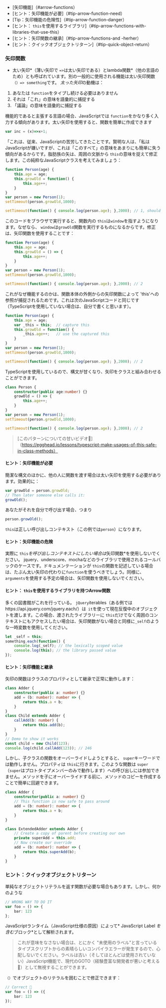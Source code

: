 * [矢印機能]（#arrow-functions）
* [ヒント：矢印機能が必要]（#tip-arrow-function-need）
* [Tip：矢印機能の危険性]（#tip-arrow-function-danger）
* [ヒント： `this`を使用するライブラリ]（#tip-arrow-functions-with-libraries-that-use-this）
* [ヒント：矢印関数の継承]（#tip-arrow-functions-and -herher）
* [ヒント：クイックオブジェクトリターン]（#tip-quick-object-return）

### 矢印関数

* 太い矢印*（薄い矢印で `=>`は太い矢印である）とlambda関数*（他の言語のため）とも呼ばれています。別の一般的に使用される機能は太い矢印関数 `（）=> something`です。 *太った矢印*の動機は：
1. あなたは `function`をタイプし続ける必要はありません
2. それは「これ」の意味を語彙的に捕捉する
2. 「議論」の意味を語彙的に捕捉する

機能的であると主張する言語の場合、JavaScriptでは `function`をかなり多く入力する傾向があります。太い矢印を使用すると、関数を簡単に作成できます
```ts
var inc = (x)=>x+1;
```
「これは、従来、JavaScriptの苦労してきたことです。賢明な人は、「私はJavaScriptが嫌いですが、これは「このすべて」の意味をあまりにも簡単に失う傾向があるからです。脂肪族の矢は、周囲の文脈から `this`の意味を捉えて修正します。この純粋なJavaScriptクラスを考えてみましょう：

```ts
function Person(age) {
    this.age = age;
    this.growOld = function() {
        this.age++;
    }
}
var person = new Person(1);
setTimeout(person.growOld,1000);

setTimeout(function() { console.log(person.age); },2000); // 1, should have been 2
```
このコードをブラウザで実行すると、関数内の `this`は`window`を指すようになります。なぜなら、 `window`は`growOld`関数を実行するものになるからです。修正は、矢印関数を使用することです：
```ts
function Person(age) {
    this.age = age;
    this.growOld = () => {
        this.age++;
    }
}
var person = new Person(1);
setTimeout(person.growOld,1000);

setTimeout(function() { console.log(person.age); },2000); // 2
```
これがなぜ機能するのかは、関数本体の外側からの矢印関数によって 'this'への参照が捕捉されるためです。これは次のJavaScriptコードと同じです（TypeScriptを使用していない場合は、自分で書くと思います）。
```ts
function Person(age) {
    this.age = age;
    var _this = this;  // capture this
    this.growOld = function() {
        _this.age++;   // use the captured this
    }
}
var person = new Person(1);
setTimeout(person.growOld,1000);

setTimeout(function() { console.log(person.age); },2000); // 2
```
TypeScriptを使用しているので、構文が甘くなり、矢印をクラスと組み合わせることができます。
```ts
class Person {
    constructor(public age:number) {}
    growOld = () => {
        this.age++;
    }
}
var person = new Person(1);
setTimeout(person.growOld,1000);

setTimeout(function() { console.log(person.age); },2000); // 2
```

> [このパターンについての甘いビデオ🌹]（https://egghead.io/lessons/typescript-make-usages-of-this-safe-in-class-methods）

#### ヒント：矢印機能が必要
簡潔な構文のほかに、他の人に関数を渡す場合は太い矢印を使用する必要があります。効果的に：
```ts
var growOld = person.growOld;
// Then later someone else calls it:
growOld();
```
あなたがそれを自分で呼び出す場合、つまり
```ts
person.growOld();
```
`this`は正しい呼び出しコンテキスト（この例では`person`）になります。

#### ヒント：矢印機能の危険

実際に `this`*を呼び出しコンテキストにしたい場合は*矢印関数*を使用しないでください。 jquery、underscore、mochaなどのライブラリで使用されるコールバックのケースです。ドキュメンテーションが `this`の関数を記述している場合は、たぶん太い矢印の代わりに`function`を使うべきでしょう。同様に、 `arguments`を使用する予定の場合は、矢印関数を使用しないでください。

#### ヒント： `this`を使用するライブラリを持つArrow関数
多くの図書館がこれを行っている。 `jQuery`iterables（ある例ではhttps://api.jquery.com/jquery.each/）は` it`を使って現在反復中のオブジェクトを渡します。この場合、渡されたライブラリーに `this`だけでなく周囲のコンテキストにもアクセスしたい場合は、矢印関数がない場合と同様に`_self`のような一時変数を使用してください。

```ts
let _self = this;
something.each(function() {
    console.log(_self); // the lexically scoped value
    console.log(this); // the library passed value
});
```

#### ヒント：矢印機能と継承
矢印の関数はクラスのプロパティとして継承で正常に動作します：

```ts
class Adder {
    constructor(public a: number) {}
    add = (b: number): number => {
        return this.a + b;
    }
}
class Child extends Adder {
    callAdd(b: number) {
        return this.add(b);
    }
}
// Demo to show it works
const child = new Child(123);
console.log(child.callAdd(123)); // 246
```

しかし、子クラスの関数をオーバーライドしようとすると、 `super`キーワードでは動作しません。プロパティは `this`に行きます。このような関数は `super`（`super`はプロトタイプメンバーのみで動作します）への呼び出しには参加できません。メソッドを子にオーバーライドする前に、メソッドのコピーを作成することで簡単に回避できます。

```ts
class Adder {
    constructor(public a: number) {}
    // This function is now safe to pass around
    add = (b: number): number => {
        return this.a + b;
    }
}

class ExtendedAdder extends Adder {
    // Create a copy of parent before creating our own
    private superAdd = this.add;
    // Now create our override
    add = (b: number): number => {
        return this.superAdd(b);
    }
}
```

### ヒント：クイックオブジェクトリターン

単純なオブジェクトリテラルを返す関数が必要な場合もあります。しかし、何かのような

```ts
// WRONG WAY TO DO IT
var foo = () => {
    bar: 123
};
```
JavaScriptランタイム（JavaScript仕様の原因）によって* JavaScript Label *を含む*ブロック*として解析されます。

> これが意味をなさない場合は、とにかく "未使用のラベル"と言っているタイプスクリプトからの素晴らしいコンパイラエラーが発生するので、心配しないでください。ラベルは古い（そしてほとんどは使用されていない）JavaScript機能で、現代のGOTO（経験豊富な開発者が悪いと考える🌹）として無視することができます。

`（）`でオブジェクトのリテラルを囲むことで修正できます：

```ts
// Correct 🌹
var foo = () => ({
    bar: 123
});
```
